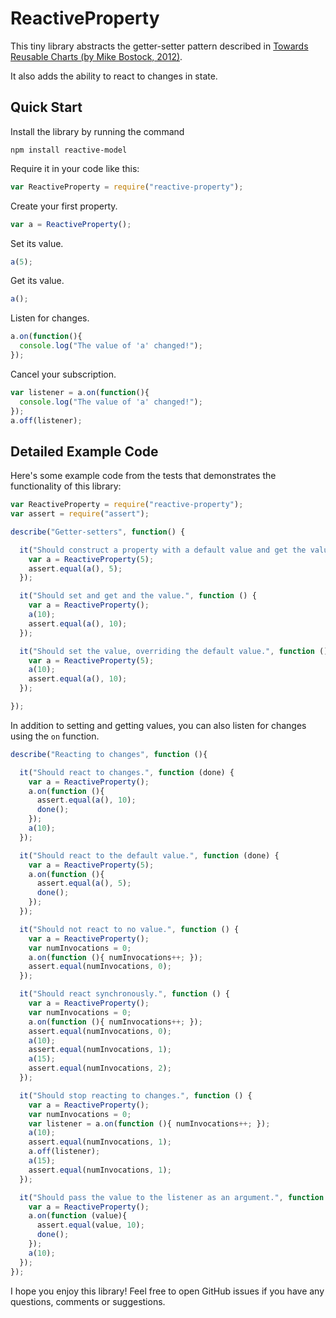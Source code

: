 # ReactiveProperty

This tiny library abstracts the getter-setter pattern described in [Towards Reusable Charts (by Mike Bostock, 2012)](https://bost.ocks.org/mike/chart/).

It also adds the ability to react to changes in state.

## Quick Start

Install the library by running the command

`npm install reactive-model`

Require it in your code like this:

```javascript
var ReactiveProperty = require("reactive-property");
```

Create your first property.

```javascript
var a = ReactiveProperty();
```

Set its value.

```javascript
a(5);
```

Get its value.

```javascript
a();
```

Listen for changes.

```javascript
a.on(function(){
  console.log("The value of 'a' changed!");
});
```

Cancel your subscription.

```javascript
var listener = a.on(function(){
  console.log("The value of 'a' changed!");
});
a.off(listener);
```

## Detailed Example Code

Here's some example code from the tests that demonstrates the functionality of this library:

```javascript
var ReactiveProperty = require("reactive-property");
var assert = require("assert");

describe("Getter-setters", function() {

  it("Should construct a property with a default value and get the value.", function () {
    var a = ReactiveProperty(5);
    assert.equal(a(), 5);
  });

  it("Should set and get and the value.", function () {
    var a = ReactiveProperty();
    a(10);
    assert.equal(a(), 10);
  });

  it("Should set the value, overriding the default value.", function () {
    var a = ReactiveProperty(5);
    a(10);
    assert.equal(a(), 10);
  });

});
```

In addition to setting and getting values, you can also listen for changes using the `on` function. 

```javascript
describe("Reacting to changes", function (){

  it("Should react to changes.", function (done) {
    var a = ReactiveProperty();
    a.on(function (){
      assert.equal(a(), 10);
      done();
    }); 
    a(10);
  });

  it("Should react to the default value.", function (done) {
    var a = ReactiveProperty(5);
    a.on(function (){
      assert.equal(a(), 5);
      done();
    }); 
  });

  it("Should not react to no value.", function () {
    var a = ReactiveProperty();
    var numInvocations = 0;
    a.on(function (){ numInvocations++; }); 
    assert.equal(numInvocations, 0);
  });

  it("Should react synchronously.", function () {
    var a = ReactiveProperty();
    var numInvocations = 0;
    a.on(function (){ numInvocations++; }); 
    assert.equal(numInvocations, 0);
    a(10);
    assert.equal(numInvocations, 1);
    a(15);
    assert.equal(numInvocations, 2);
  });

  it("Should stop reacting to changes.", function () {
    var a = ReactiveProperty();
    var numInvocations = 0;
    var listener = a.on(function (){ numInvocations++; }); 
    a(10);
    assert.equal(numInvocations, 1);
    a.off(listener);
    a(15);
    assert.equal(numInvocations, 1);
  });

  it("Should pass the value to the listener as an argument.", function (done) {
    var a = ReactiveProperty();
    a.on(function (value){
      assert.equal(value, 10);
      done();
    }); 
    a(10);
  });
});
```

I hope you enjoy this library! Feel free to open GitHub issues if you have any questions, comments or suggestions.
